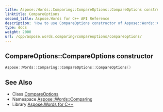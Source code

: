 ```yaml
---
title: Aspose::Words::Comparing::CompareOptions::CompareOptions constructor
linktitle: CompareOptions
second_title: Aspose.Words for C++ API Reference
description: 'How to use CompareOptions constructor of Aspose::Words::Comparing::CompareOptions class in C++.'
type: docs
weight: 2000
url: /cpp/aspose.words.comparing/compareoptions/compareoptions/
---
```

## CompareOptions::CompareOptions constructor




```cpp
Aspose::Words::Comparing::CompareOptions::CompareOptions()
```

## See Also

* Class [CompareOptions](../)
* Namespace [Aspose::Words::Comparing](../../)
* Library [Aspose.Words for C++](../../../)
